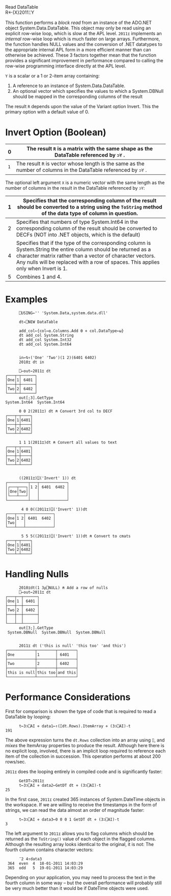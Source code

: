 <div class="heading">
  <div class="name">Read DataTable</div>
  <div class="command">R←{X}2011⌶Y</div>
</div>

This function performs a *block read* from an instance of the ADO.NET object System.Data.DataTable. This object may only be read using an explicit row-wise loop, which is slow at the APL level. `2011⌶` implements an *internal* row-wise loop which is much faster on large arrays. Furthermore, the function handles NULL values and the conversion of .NET datatypes to the appropriate internal APL form in a more efficient manner than can otherwise be achieved. These 3 factors together mean that the function provides a significant improvement in performance compared to calling the row-wise programming interface directly at the APL level.

`Y` is a scalar or a 1 or 2-item array containing:

1. A reference to an instance of System.Data.DataTable.
2. An optional vector which specifies the values to which a System.DBNull should be mapped in the corresponding columns of the result 

The result `R` depends upon the value of the  Variant option Invert. This the primary option with a default value of 0.

# Invert Option (Boolean)

| 0 | The result `R` is a matrix with the same shape as the DataTable referenced by `⊃Y` . |
| --- | --- |
| `1` | The result `R` is vector whose length is the same as the number of columns in the DataTable referenced by `⊃Y` . |

The optional left argument `X` is a numeric vector with the same length as the number of columns in the result in the DataTable referenced by `⊃Y`:

| 1 | Specifies that the corresponding column of the result  should be converted to a string using the `ToString` method of the data type of column in question. |
| --- | --- |
| 2 | Specifies that numbers of type System.Int64 in the corresponding column of the result  should be converted to DECFs (NOT into .NET objects, which is the default) |
| 4 | Specifies that if the type of the corresponding column is System.String the entire column should be returned as a character matrix rather than a vector of character vectors. Any nulls will be replaced with a row of spaces. This applies only when Invert is 1. |
| 5 | Combines 1 and 4. |

# Examples
```apl
      ⎕USING←'' 'System.Data,system.data.dll'
      
      dt←⎕NEW DataTable

      add_col←{col←⍺.Columns.Add ⍬ ⋄ col.DataType←⍵}
      dt add_col System.String          
      dt add_col System.Int32            
      dt add_col System.Int64             

```
```apl

      in←⍉↑('One' 'Two')(1 2)(6401 6402)
      2010⌶ dt in

      ⎕←out←2011⌶ dt                              
┌───┬─┬──────┐
│One│1│ 6401 │
├───┼─┼──────┤
│Two│2│ 6402 │
└───┴─┴──────┘
      out[;3].GetType
System.Int64  System.Int64
```
```apl
      0 0 2(2011⌶) dt ⍝ Convert 3rd col to DECF
┌───┬─┬────┐
│One│1│6401│
├───┼─┼────┤
│Two│2│6402│
└───┴─┴────┘

```
```apl
      1 1 1(2011⌶)dt ⍝ Convert all values to text
┌───┬─┬────┐
│One│1│6401│
├───┼─┼────┤
│Two│2│6402│
└───┴─┴────┘

```
```apl

      ((2011⌶)⍠('Invert' 1)) dt
┌─────────┬───┬────────────┐
│┌───┬───┐│1 2│ 6401  6402 │
││One│Two││   │            │
│└───┴───┘│   │            │
└─────────┴───┴────────────┘

```
```apl
       4 0 0((2011⌶)⍠('Invert' 1))dt
┌───┬───┬────────────┐
│One│1 2│ 6401  6402 │
│Two│   │            │
└───┴───┴────────────┘

```
```apl
       5 5 5((2011⌶)⍠('Invert' 1))dt ⍝ Convert to cmats
┌───┬─┬────┐
│One│1│6401│
│Two│2│6402│
└───┴─┴────┘

```

# Handling Nulls
```apl
      2010⌶dt(1 3⍴⎕NULL) ⍝ Add a row of nulls
      ⎕←out←2011⌶ dt 
┌───┬──┬──────┐
│One│1 │ 6401 │
├───┼──┼──────┤
│Two│2 │ 6402 │
├───┼──┼──────┤
│   │  │      │
└───┴──┴──────┘
      out[3;].GetType
 System.DBNull  System.DBNull  System.DBNull
```
```apl

      2011⌶ dt ('this is null' 'this too' 'and this')
┌────────────┬────────┬────────┐
│One         │1       │ 6401   │
├────────────┼────────┼────────┤
│Two         │2       │ 6402   │
├────────────┼────────┼────────┤
│this is null│this too│and this│
└────────────┴────────┴────────┘

```

# Performance Considerations

First for comparison is shown the type of code that is required to read a DataTable by looping:
```apl
      t←3⊃⎕AI ⋄ data1←↑(⌷dt.Rows).ItemArray ⋄ (3⊃⎕AI)-t
191
```

The above expression turns the `dt.Rows` collection into an array using `⌷`, and *mixes* the ItemArray properties to produce the result. Although here there is no explicit loop, involved, there is an implicit loop required to reference each item of the collection in succession. This operation performs at about 200 rows/sec.

`2011⌶` does the looping entirely in compiled code and is significantly faster:
```apl
      GetDT←2011⌶
      t←3⊃⎕AI ⋄ data2←GetDT dt ⋄ (3⊃⎕AI)-t
25
```

In the first case, `2011⌶` created 365 instances of System.DateTime objects in the workspace. If we are willing to receive the timestamps in the form of strings, we can read the data almost an order of magnitude faster:
```apl
      t←3⊃⎕AI ⋄ data3←0 0 0 1 GetDT dt ⋄ (3⊃⎕AI)-t
3
```

The left argument to `2011⌶` allows you to flag columns which should be returned as the `ToString()` value of each object in the flagged columns. Although the resulting array looks identical to the original, it is not: The fourth column contains character vectors:
```apl
      ¯2 4↑data3
 364  even  4  18-01-2011 14:03:29
 365  odd   5  19-01-2011 14:03:29
```

Depending on your application, you may need to process the text in the fourth column in some way – but the overall performance will probably still be very much better than it would be if DateTime objects were used.
